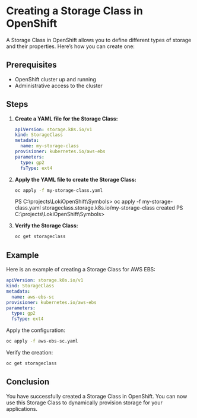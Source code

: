 # Creating a Storage Class in OpenShift

A Storage Class in OpenShift allows you to define different types of storage and their properties. Here’s how you can create one:

## Prerequisites

- OpenShift cluster up and running
- Administrative access to the cluster

## Steps

1. **Create a YAML file for the Storage Class:**

    ```yaml
    apiVersion: storage.k8s.io/v1
    kind: StorageClass
    metadata:
      name: my-storage-class
    provisioner: kubernetes.io/aws-ebs
    parameters:
      type: gp2
      fsType: ext4
    ```

2. **Apply the YAML file to create the Storage Class:**

    ```sh
    oc apply -f my-storage-class.yaml
    ```

    PS C:\projects\LokiOpenShift\Symbols> oc apply -f my-storage-class.yaml
storageclass.storage.k8s.io/my-storage-class created
PS C:\projects\LokiOpenShift\Symbols>

3. **Verify the Storage Class:**

    ```sh
    oc get storageclass
    ```

## Example

Here is an example of creating a Storage Class for AWS EBS:

```yaml
apiVersion: storage.k8s.io/v1
kind: StorageClass
metadata:
  name: aws-ebs-sc
provisioner: kubernetes.io/aws-ebs
parameters:
  type: gp2
  fsType: ext4
```

Apply the configuration:

```sh
oc apply -f aws-ebs-sc.yaml
```

Verify the creation:

```sh
oc get storageclass
```

## Conclusion

You have successfully created a Storage Class in OpenShift. You can now use this Storage Class to dynamically provision storage for your applications.
